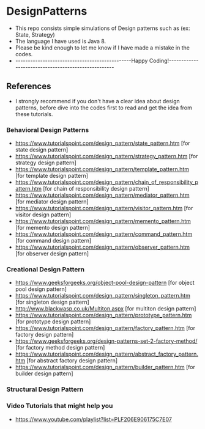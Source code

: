 # DesignPatterns
* This repo consists simple simulations of Design patterns such as (ex: State, Strategy)
* The language I have used is Java 8.
* Please be kind enough to let me know if I have made a mistake in the codes.
* -----------------------------------------------Happy Coding!----------------------------------------------------
## References
* I strongly recommend if you don't have a clear idea about design patterns, before dive into the codes first to read and get the idea from these tutorials.
### Behavioral Design Patterns

* https://www.tutorialspoint.com/design_pattern/state_pattern.htm [for state design pattern]
* https://www.tutorialspoint.com/design_pattern/strategy_pattern.htm [for strategy design pattern]
* https://www.tutorialspoint.com/design_pattern/template_pattern.htm [for template design pattern]
* https://www.tutorialspoint.com/design_pattern/chain_of_responsibility_pattern.htm [for chain of responsibility design pattern]
* https://www.tutorialspoint.com/design_pattern/mediator_pattern.htm [for mediator design pattern]
* https://www.tutorialspoint.com/design_pattern/visitor_pattern.htm [for visitor design pattern]
* https://www.tutorialspoint.com/design_pattern/memento_pattern.htm [for memento design pattern]
* https://www.tutorialspoint.com/design_pattern/command_pattern.htm [for command design pattern]
* https://www.tutorialspoint.com/design_pattern/observer_pattern.htm [for observer design pattern]

### Creational Design Pattern

* https://www.geeksforgeeks.org/object-pool-design-pattern [for object pool design pattern]
* https://www.tutorialspoint.com/design_pattern/singleton_pattern.htm [for singleton design pattern]
* http://www.blackwasp.co.uk/Multiton.aspx [for multiton design pattern]
* https://www.tutorialspoint.com/design_pattern/prototype_pattern.htm [for prototype design pattern]
* https://www.tutorialspoint.com/design_pattern/factory_pattern.htm [for factory design pattern]
* https://www.geeksforgeeks.org/design-patterns-set-2-factory-method/ [for factory method design pattern]
* https://www.tutorialspoint.com/design_pattern/abstract_factory_pattern.htm [for abstract factory design pattern]
* https://www.tutorialspoint.com/design_pattern/builder_pattern.htm [for builder design pattern]

### Structural Design Pattern



### Video Tutorials that might help you
* https://www.youtube.com/playlist?list=PLF206E906175C7E07
